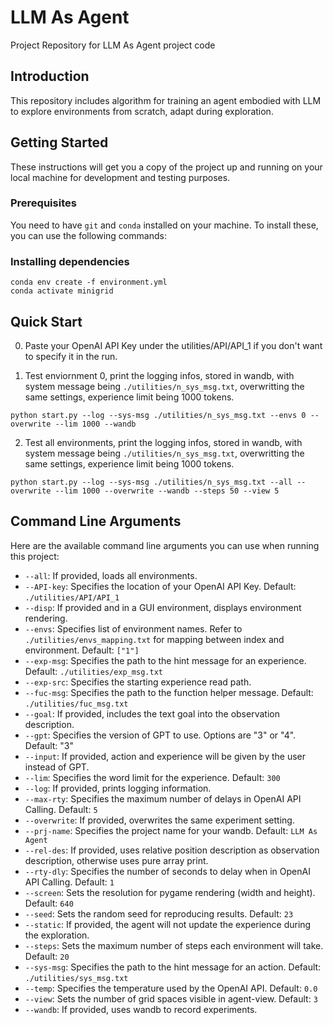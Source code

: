 # LLM As Agent

Project Repository for LLM As Agent project code

## Introduction

This repository includes algorithm for training an agent embodied with LLM to explore environments from scratch, adapt during exploration.

## Getting Started

These instructions will get you a copy of the project up and running on your local machine for development and testing purposes.

### Prerequisites

You need to have `git` and `conda` installed on your machine. To install these, you can use the following commands:

### Installing dependencies

```shell
conda env create -f environment.yml
conda activate minigrid
```

## Quick Start

0. Paste your OpenAI API Key under the utilities/API/API_1 if you don't want to specify it in the run. 

1. Test enviornment 0, print the logging infos, stored in wandb, with system message being `./utilities/n_sys_msg.txt`, overwritting the same settings, experience limit being 1000 tokens.

```shell
python start.py --log --sys-msg ./utilities/n_sys_msg.txt --envs 0 --overwrite --lim 1000 --wandb
```

2. Test all environments, print the logging infos, stored in wandb, with system message being `./utilities/n_sys_msg.txt`, overwritting the same settings, experience limit being 1000 tokens.

```shell
python start.py --log --sys-msg ./utilities/n_sys_msg.txt --all --overwrite --lim 1000 --overwrite --wandb --steps 50 --view 5
```

## Command Line Arguments

Here are the available command line arguments you can use when running this project:

- `--all`: If provided, loads all environments.
- `--API-key`: Specifies the location of your OpenAI API Key. Default: `./utilities/API/API_1`
- `--disp`: If provided and in a GUI environment, displays environment rendering.
- `--envs`: Specifies list of environment names. Refer to `./utilities/envs_mapping.txt` for mapping between index and environment. Default: `["1"]`
- `--exp-msg`: Specifies the path to the hint message for an experience. Default: `./utilities/exp_msg.txt`
- `--exp-src`: Specifies the starting experience read path.
- `--fuc-msg`: Specifies the path to the function helper message. Default: `./utilities/fuc_msg.txt`
- `--goal`: If provided, includes the text goal into the observation description.
- `--gpt`: Specifies the version of GPT to use. Options are "3" or "4". Default: "3"
- `--input`: If provided, action and experience will be given by the user instead of GPT.
- `--lim`: Specifies the word limit for the experience. Default: `300`
- `--log`: If provided, prints logging information.
- `--max-rty`: Specifies the maximum number of delays in OpenAI API Calling. Default: `5`
- `--overwrite`: If provided, overwrites the same experiment setting.
- `--prj-name`: Specifies the project name for your wandb. Default: `LLM As Agent`
- `--rel-des`: If provided, uses relative position description as observation description, otherwise uses pure array print.
- `--rty-dly`: Specifies the number of seconds to delay when in OpenAI API Calling. Default: `1`
- `--screen`: Sets the resolution for pygame rendering (width and height). Default: `640`
- `--seed`: Sets the random seed for reproducing results. Default: `23`
- `--static`: If provided, the agent will not update the experience during the exploration.
- `--steps`: Sets the maximum number of steps each environment will take. Default: `20`
- `--sys-msg`: Specifies the path to the hint message for an action. Default: `./utilities/sys_msg.txt`
- `--temp`: Specifies the temperature used by the OpenAI API. Default: `0.0`
- `--view`: Sets the number of grid spaces visible in agent-view. Default: `3`
- `--wandb`: If provided, uses wandb to record experiments.
